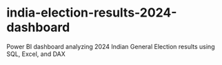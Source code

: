 # india-election-results-2024-dashboard
Power BI dashboard analyzing 2024 Indian General Election results using SQL, Excel, and DAX
